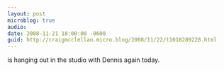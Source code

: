 ```yaml
---
layout: post
microblog: true
audio: 
date: 2008-11-21 18:00:00 -0600
guid: http://craigmcclellan.micro.blog/2008/11/22/t1018289228.html
---
```

is hanging out in the studio with Dennis again today.
